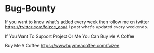 # Bug-Bounty
 
 If you want to know what's added every week then follow me on twitter https://twitter.com/faizee_asad I post what's updated every weekends.

If You Want To Support Project Or Me You Can Buy Me A Coffee

Buy Me A Coffee https://www.buymeacoffee.com/faizee

